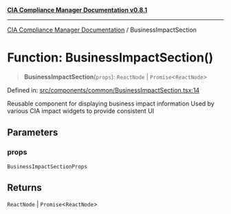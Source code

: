 [**CIA Compliance Manager Documentation v0.8.1**](../README.md)

***

[CIA Compliance Manager Documentation](../globals.md) / BusinessImpactSection

# Function: BusinessImpactSection()

> **BusinessImpactSection**(`props`): `ReactNode` \| `Promise`\<`ReactNode`\>

Defined in: [src/components/common/BusinessImpactSection.tsx:14](https://github.com/Hack23/cia-compliance-manager/blob/4236f4375d9cfb0505c191818eeb5443ec527132/src/components/common/BusinessImpactSection.tsx#L14)

Reusable component for displaying business impact information
Used by various CIA impact widgets to provide consistent UI

## Parameters

### props

`BusinessImpactSectionProps`

## Returns

`ReactNode` \| `Promise`\<`ReactNode`\>
